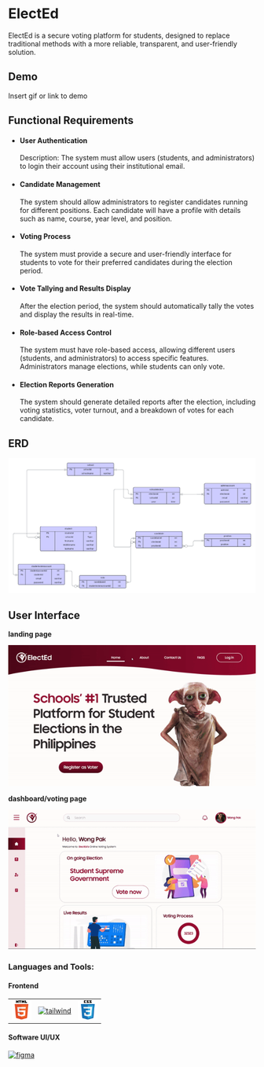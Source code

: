
# ElectEd

ElectEd is a secure voting platform for students, designed to replace traditional methods with a more reliable, transparent, and user-friendly solution.


## Demo

Insert gif or link to demo


## Functional Requirements

- #### User Authentication
    Description: The system must allow users (students, and administrators) to login their account using their institutional email.
    

- #### Candidate Management
    The system should allow administrators to register candidates running for different positions. Each candidate will have a profile with details such as name, course, year level, and position.
   


- #### Voting Process
    The system must provide a secure and user-friendly interface for students to vote for their preferred candidates during the election period.
 

- #### Vote Tallying and Results Display
    After the election period, the system should automatically tally the votes and display the results in real-time.
 




- #### Role-based Access Control
    The system must have role-based access, allowing different users (students, and administrators) to access specific features. Administrators manage elections, while students can only vote.

- #### Election Reports Generation
    The system should generate detailed reports after the election, including voting statistics, voter turnout, and a breakdown of votes for each candidate.
 






## ERD

![ERD](ERD.png)
## User Interface
**landing page**

![LANDINGPAGE](./landingpage_GIF.gif)

**dashboard/voting page**

![DASHBOARDVOTINGPAGE](./dashboardvotingpage_GIF.gif)


### Languages and Tools:

#### Frontend

<table>
  <tr>
    <td align="center">
      <a href="https://www.w3.org/html/" target="_blank" rel="noreferrer">
        <img src="https://raw.githubusercontent.com/devicons/devicon/master/icons/html5/html5-original-wordmark.svg" alt="html5" width="40" height="40"/>
      </a>
    </td>
    <td align="center">
      <a href="https://tailwindcss.com/" target="_blank" rel="noreferrer">
        <img src="https://www.vectorlogo.zone/logos/tailwindcss/tailwindcss-icon.svg" alt="tailwind" width="40" height="40"/>
      </a>
    </td>
    <td align="center">
      <a href="https://www.w3schools.com/css/" target="_blank" rel="noreferrer">
        <img src="https://raw.githubusercontent.com/devicons/devicon/master/icons/css3/css3-original-wordmark.svg" alt="css3" width="40" height="40"/>
      </a>
    </td>
  </tr>
</table>


#### Software UI/UX
<a href="https://www.figma.com/" target="_blank" rel="noreferrer">
    <img src="https://www.vectorlogo.zone/logos/figma/figma-icon.svg" alt="figma" width="40" height="40"/>
</a>

